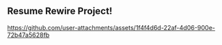 ## Resume Rewire Project!
https://github.com/user-attachments/assets/1f4f4d6d-22af-4d06-900e-72b47a5628fb
